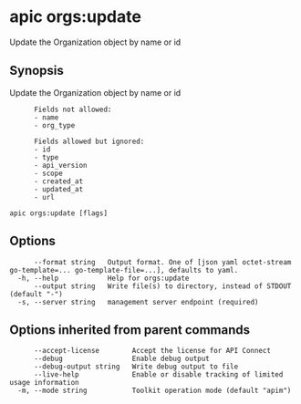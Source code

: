 # apic orgs:update

Update the Organization object by name or id

## Synopsis

Update the Organization object by name or id
          
          Fields not allowed:
          - name
          - org_type
          
          Fields allowed but ignored:
          - id
          - type
          - api_version
          - scope
          - created_at
          - updated_at
          - url

```
apic orgs:update [flags]
```

## Options

```
      --format string   Output format. One of [json yaml octet-stream go-template=... go-template-file=...], defaults to yaml.
  -h, --help            Help for orgs:update
      --output string   Write file(s) to directory, instead of STDOUT (default "-")
  -s, --server string   management server endpoint (required)
```

## Options inherited from parent commands

```
      --accept-license        Accept the license for API Connect
      --debug                 Enable debug output
      --debug-output string   Write debug output to file
      --live-help             Enable or disable tracking of limited usage information
  -m, --mode string           Toolkit operation mode (default "apim")
```
